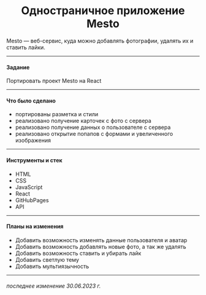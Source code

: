 <h1 align="center">Одностраничное приложение Mesto</h1>
Mesto — веб-сервис, куда можно добавлять фотографии, удалять их и ставить лайки.

---

#### Задание

Портировать проект Mesto на React

---

#### Что было сделано

- портированы разметка и стили
- реализовано получение карточек с фото с сервера
- реализовано получение данных о пользователе с сервера
- реализовано открытие попапов с формами и увеличенного изображения

---

#### Инструменты и стек

- HTML
- CSS
- JavaScript
- React
- GitHubPages
- API

---

#### Планы на изменения

- Добавить возможность изменять данные пользователя и аватар
- Добавить возможность добавлять новые фото, а так же удалять
- Добавить возможность ставить и убирать лайк
- Добавить светлую тему
- Добавить мультиязычность

---

###### последнее изменение 30.06.2023 г.
